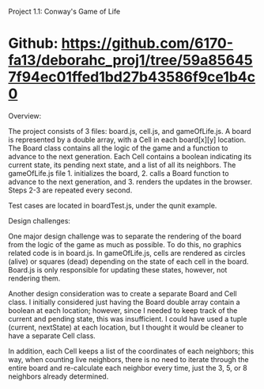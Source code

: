 Project 1.1: Conway's Game of Life

Github: https://github.com/6170-fa13/deborahc_proj1/tree/59a856457f94ec01ffed1bd27b43586f9ce1b4c0
=====

Overview:

The project consists of 3 files: board.js, cell.js, and gameOfLife.js. A board is represented by a double array, with a Cell in each board[x][y] location. The Board class contains all the logic of the game and a function to advance to the next generation. Each Cell contains a boolean indicating its current state, its pending next state, and a list of all its neighbors. The gameOfLife.js file 1. initializes the board, 2. calls a Board function to advance to the next generation, and 3. renders the updates in the browser. Steps 2-3 are repeated every second. 

Test cases are located in boardTest.js, under the qunit example.

Design challenges:

One major design challenge was to separate the rendering of the board from the logic of the game as much as possible. To do this, no graphics related code is in board.js. In gameOfLife.js, cells are rendered as circles (alive) or squares (dead) depending on the state of each cell in the board. Board.js is only responsible for updating these states, however, not rendering them.

Another design consideration was to create a separate Board and Cell class. I initially considered just having the Board double array contain a boolean at each location; however, since I needed to keep track of the current and pending state, this was insufficient. I could have used a tuple (current, nextState) at each location, but I thought it would be cleaner to have a separate Cell class. 

In addition, each Cell keeps a list of the coordinates of each neighbors; this way, when counting live neighbors, there is no need to iterate through the entire board and re-calculate each neighbor every time, just the 3, 5, or 8 neighbors already determined. 
